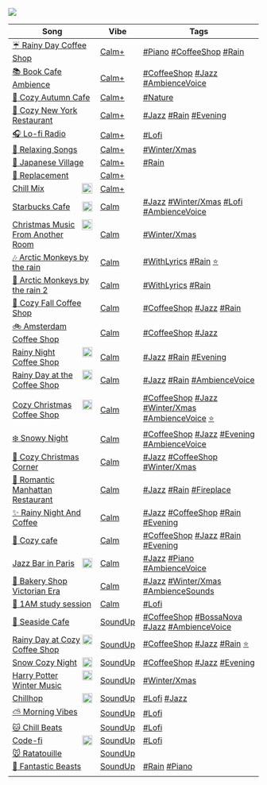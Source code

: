 ![](https://github.com/joanafonsogomes/AmbienceSongs/blob/main/Images/header.JPG)

| Song                                                                                                                                                                                      | Vibe                                                                                               | Tags                                                                                                                                                                                                                                                                                                                                                                                                                                                                                                               |
|-------------------------------------------------------------------------------------------------------------------------------------------------------------------------------------------|----------------------------------------------------------------------------------------------------|--------------------------------------------------------------------------------------------------------------------------------------------------------------------------------------------------------------------------------------------------------------------------------------------------------------------------------------------------------------------------------------------------------------------------------------------------------------------------------------------------------------------|
| [:umbrella: Rainy Day Coffee Shop](https://youtu.be/mkgylOJSdhE)                                                                                                                          | [Calm+](https://github.com/joanafonsogomes/AmbienceSongs/tree/main/Ambience_mds/Types/1_Calm%2B)   | [#Piano](https://github.com/joanafonsogomes/AmbienceSongs/tree/main/Ambience_mds/Tags/Piano) [#CoffeeShop](https://github.com/joanafonsogomes/AmbienceSongs/tree/main/Ambience_mds/Tags/CoffeeShop) [#Rain](https://github.com/joanafonsogomes/AmbienceSongs/tree/main/Ambience_mds/Tags/Rain)                                                                                                                                                                                                                     |
| [:books: Book Cafe Ambience](https://youtu.be/yJR3i1c42i8)                                                                                                                                | [Calm+](https://github.com/joanafonsogomes/AmbienceSongs/tree/main/Ambience_mds/Types/1_Calm%2B)   | [#CoffeeShop](https://github.com/joanafonsogomes/AmbienceSongs/tree/main/Ambience_mds/Tags/CoffeeShop) [#Jazz](https://github.com/joanafonsogomes/AmbienceSongs/tree/main/Ambience_mds/Tags/Jazz) [#AmbienceVoice](https://github.com/joanafonsogomes/AmbienceSongs/tree/main/Ambience_mds/Tags/AmbienceVoice)                                                                                                                                                                                                     |
| [:fallen_leaf: Cozy Autumn Cafe](https://youtu.be/y_6QQA8fPgE)                                                                                                                            | [Calm+](https://github.com/joanafonsogomes/AmbienceSongs/tree/main/Ambience_mds/Types/1_Calm%2B)   | [#Nature](https://github.com/joanafonsogomes/AmbienceSongs/tree/main/Ambience_mds/Tags/Nature)                                                                                                                                                                                                                                                                                                                                                                                                                     |
| [:wine_glass: Cozy New York Restaurant](https://youtu.be/YWD2Z14w99Y)                                                                                                                     | [Calm+](https://github.com/joanafonsogomes/AmbienceSongs/tree/main/Ambience_mds/Types/1_Calm%2B)   | [#Jazz](https://github.com/joanafonsogomes/AmbienceSongs/tree/main/Ambience_mds/Tags/Jazz) [#Rain](https://github.com/joanafonsogomes/AmbienceSongs/tree/main/Ambience_mds/Tags/Rain) [#Evening](https://github.com/joanafonsogomes/AmbienceSongs/tree/main/Ambience_mds/Tags/Evening)                                                                                                                                                                                                                             |
| [:headphones: Lo-fi Radio](https://youtu.be/5qap5aO4i9A)                                                                                                                                  | [Calm+](https://github.com/joanafonsogomes/AmbienceSongs/tree/main/Ambience_mds/Types/1_Calm%2B)   | [#Lofi](https://github.com/joanafonsogomes/AmbienceSongs/tree/main/Ambience_mds/Tags/Lofi)                                                                                                                                                                                                                                                                                                                                                                                                                         |
| [:christmas_tree: Relaxing Songs](https://youtu.be/7LkNYNeJ424)                                                                                                                           | [Calm+](https://github.com/joanafonsogomes/AmbienceSongs/tree/main/Ambience_mds/Types/1_Calm%2B)   | [#Winter/Xmas](https://github.com/joanafonsogomes/AmbienceSongs/tree/main/Ambience_mds/Tags/WinterXmas)                                                                                                                                                                                                                                                                                                                                                                                                            |
| [:cherry_blossom: Japanese Village](https://youtu.be/w_zNPScqBb8)                                                                                                                         | [Calm+](https://github.com/joanafonsogomes/AmbienceSongs/tree/main/Ambience_mds/Types/1_Calm%2B)   | [#Rain](https://github.com/joanafonsogomes/AmbienceSongs/tree/main/Ambience_mds/Tags/Rain)                                                                                                                                                                                                                                                                                                                                                                                                                         |
| [:ear_of_rice: Replacement](https://youtu.be/lNn18F51bfo)                                                                                                                                 | [Calm+](https://github.com/joanafonsogomes/AmbienceSongs/tree/main/Ambience_mds/Types/1_Calm%2B)   |                                                                                                                                                                                                                                                                                                                                                                                                                                                                                                                    |
| [<img style="float: right"  width="21" src="https://github.com/joanafonsogomes/AmbienceSongs/blob/main/Images/chill-emoji.png"> Chill Mix](https://youtu.be/lWgvuOuZHfg)                  | [Calm+](https://github.com/joanafonsogomes/AmbienceSongs/tree/main/Ambience_mds/Types/1_Calm%2B)   |                                                                                                                                                                                                                                                                                                                                                                                                                                                                                                                    |
| [<img style="float: right"  width="20" src="https://github.com/joanafonsogomes/AmbienceSongs/blob/main/Images/starbucks2.png"> Starbucks Cafe](https://youtu.be/QVL3XIjfTxc)              | [Calm](https://github.com/joanafonsogomes/AmbienceSongs/tree/main/Ambience_mds/Types/2_Calm)       | [#Jazz](https://github.com/joanafonsogomes/AmbienceSongs/tree/main/Ambience_mds/Tags/Jazz) [#Winter/Xmas](https://github.com/joanafonsogomes/AmbienceSongs/tree/main/Ambience_mds/Tags/WinterXmas) [#Lofi](https://github.com/joanafonsogomes/AmbienceSongs/tree/main/Ambience_mds/Tags/Lofi) [#AmbienceVoice](https://github.com/joanafonsogomes/AmbienceSongs/tree/main/Ambience_mds/Tags/AmbienceVoice)                                                                                                         |
| [<img style="float: right"  width="21" src="https://github.com/joanafonsogomes/AmbienceSongs/blob/main/Images/xmas.png"> Christmas Music From Another Room](https://youtu.be/NiW7CBz2Qfs) | [Calm](https://github.com/joanafonsogomes/AmbienceSongs/tree/main/Ambience_mds/Types/2_Calm)       | [#Winter/Xmas](https://github.com/joanafonsogomes/AmbienceSongs/tree/main/Ambience_mds/Tags/WinterXmas)                                                                                                                                                                                                                                                                                                                                                                                                            |
| [:notes: Arctic Monkeys by the rain](https://youtu.be/IDaiOx4E53I)                                                                                                                        | [Calm](https://github.com/joanafonsogomes/AmbienceSongs/tree/main/Ambience_mds/Types/2_Calm)       | [#WithLyrics](https://github.com/joanafonsogomes/AmbienceSongs/tree/main/Ambience_mds/Tags/Lyrics) [#Rain](https://github.com/joanafonsogomes/AmbienceSongs/tree/main/Ambience_mds/Tags/Rain) [:star:](https://github.com/joanafonsogomes/AmbienceSongs/tree/main/Ambience_mds/Tags/Fav)                                                                                                                                                                                                                           |
| [:monkey: Arctic Monkeys by the rain 2](https://youtu.be/HQhXMDkAXTs)                                                                                                                     | [Calm](https://github.com/joanafonsogomes/AmbienceSongs/tree/main/Ambience_mds/Types/2_Calm)       | [#WithLyrics](https://github.com/joanafonsogomes/AmbienceSongs/tree/main/Ambience_mds/Tags/Lyrics) [#Rain](https://github.com/joanafonsogomes/AmbienceSongs/tree/main/Ambience_mds/Tags/Rain)                                                                                                                                                                                                                                                                                                                      |
| [:orange_heart: Cozy Fall Coffee Shop](https://youtu.be/VMAPTo7RVCo)                                                                                                                      | [Calm](https://github.com/joanafonsogomes/AmbienceSongs/tree/main/Ambience_mds/Types/2_Calm)       | [#CoffeeShop](https://github.com/joanafonsogomes/AmbienceSongs/tree/main/Ambience_mds/Tags/CoffeeShop) [#Jazz](https://github.com/joanafonsogomes/AmbienceSongs/tree/main/Ambience_mds/Tags/Jazz) [#Rain](https://github.com/joanafonsogomes/AmbienceSongs/tree/main/Ambience_mds/Tags/Rain)                                                                                                                                                                                                                       |
| [:bike: Amsterdam Coffee Shop](https://youtu.be/ymLNcAwYmBM)                                                                                                                              | [Calm](https://github.com/joanafonsogomes/AmbienceSongs/tree/main/Ambience_mds/Types/2_Calm)       | [#CoffeeShop](https://github.com/joanafonsogomes/AmbienceSongs/tree/main/Ambience_mds/Tags/CoffeeShop) [#Jazz](https://github.com/joanafonsogomes/AmbienceSongs/tree/main/Ambience_mds/Tags/Jazz)                                                                                                                                                                                                                                                                                                                  |
| [<img style="float: right"  width="20" src="https://github.com/joanafonsogomes/AmbienceSongs/blob/main/Images/rain_night.png"> Rainy Night Coffee Shop](https://youtu.be/c0_ejQQcrwI)     | [Calm](https://github.com/joanafonsogomes/AmbienceSongs/tree/main/Ambience_mds/Types/2_Calm)       | [#Jazz](https://github.com/joanafonsogomes/AmbienceSongs/tree/main/Ambience_mds/Tags/Jazz) [#Rain](https://github.com/joanafonsogomes/AmbienceSongs/tree/main/Ambience_mds/Tags/Rain) [#Evening](https://github.com/joanafonsogomes/AmbienceSongs/tree/main/Ambience_mds/Tags/Evening)                                                                                                                                                                                                                             |
| [<img style="float: right"  width="20" src="https://github.com/joanafonsogomes/AmbienceSongs/blob/main/Images/coffee.png"> Rainy Day at the Coffee Shop](https://youtu.be/iD4dMdpNe_I)    | [Calm](https://github.com/joanafonsogomes/AmbienceSongs/tree/main/Ambience_mds/Types/2_Calm)       | [#Jazz](https://github.com/joanafonsogomes/AmbienceSongs/tree/main/Ambience_mds/Tags/Jazz) [#Rain](https://github.com/joanafonsogomes/AmbienceSongs/tree/main/Ambience_mds/Tags/Rain) [#AmbienceVoice](https://github.com/joanafonsogomes/AmbienceSongs/tree/main/Ambience_mds/Tags/AmbienceVoice)                                                                                                                                                                                                                 |
| [<img style="float: right"  width="20" src="https://github.com/joanafonsogomes/AmbienceSongs/blob/main/Images/mistletoe.png"> Cozy Christmas Coffee Shop](https://youtu.be/9a9GixtqVP4)   | [Calm](https://github.com/joanafonsogomes/AmbienceSongs/tree/main/Ambience_mds/Types/2_Calm)       | [#CoffeeShop](https://github.com/joanafonsogomes/AmbienceSongs/tree/main/Ambience_mds/Tags/CoffeeShop) [#Jazz](https://github.com/joanafonsogomes/AmbienceSongs/tree/main/Ambience_mds/Tags/Jazz) [#Winter/Xmas](https://github.com/joanafonsogomes/AmbienceSongs/tree/main/Ambience_mds/Tags/WinterXmas) [#AmbienceVoice](https://github.com/joanafonsogomes/AmbienceSongs/tree/main/Ambience_mds/Tags/AmbienceVoice) [:star:](https://github.com/joanafonsogomes/AmbienceSongs/tree/main/Ambience_mds/Tags/Fav)  |
| [:snowflake: Snowy Night](https://youtu.be/OeYEmBDa5Hw)                                                                                                                                   | [Calm](https://github.com/joanafonsogomes/AmbienceSongs/tree/main/Ambience_mds/Types/2_Calm)       | [#CoffeeShop](https://github.com/joanafonsogomes/AmbienceSongs/tree/main/Ambience_mds/Tags/CoffeeShop) [#Jazz](https://github.com/joanafonsogomes/AmbienceSongs/tree/main/Ambience_mds/Tags/Jazz) [#Evening](https://github.com/joanafonsogomes/AmbienceSongs/tree/main/Ambience_mds/Tags/Evening) [#AmbienceVoice](https://github.com/joanafonsogomes/AmbienceSongs/tree/main/Ambience_mds/Tags/AmbienceVoice)                                                                                                    |
| [:ribbon: Cozy Christmas Corner](https://youtu.be/FvMA_kX_qjA)                                                                                                                            | [Calm](https://github.com/joanafonsogomes/AmbienceSongs/tree/main/Ambience_mds/Types/2_Calm)       | [#Jazz](https://github.com/joanafonsogomes/AmbienceSongs/tree/main/Ambience_mds/Tags/Jazz) [#CoffeeShop](https://github.com/joanafonsogomes/AmbienceSongs/tree/main/Ambience_mds/Tags/CoffeeShop) [#Winter/Xmas](https://github.com/joanafonsogomes/AmbienceSongs/tree/main/Ambience_mds/Tags/WinterXmas)                                                                                                                                                                                                          |
| [:rose: Romantic Manhattan Restaurant](https://youtu.be/Cos-1qUyvrc)                                                                                                                      | [Calm](https://github.com/joanafonsogomes/AmbienceSongs/tree/main/Ambience_mds/Types/2_Calm)       | [#Jazz](https://github.com/joanafonsogomes/AmbienceSongs/tree/main/Ambience_mds/Tags/Jazz) [#Rain](https://github.com/joanafonsogomes/AmbienceSongs/tree/main/Ambience_mds/Tags/Rain) [#Fireplace](https://github.com/joanafonsogomes/AmbienceSongs/tree/main/Ambience_mds/Tags/Fireplace)                                                                                                                                                                                                                         |
| [:sparkles: Rainy Night And Coffee](https://youtu.be/lA1ItxM9yIE)                                                                                                                         | [Calm](https://github.com/joanafonsogomes/AmbienceSongs/tree/main/Ambience_mds/Types/2_Calm)       | [#Jazz](https://github.com/joanafonsogomes/AmbienceSongs/tree/main/Ambience_mds/Tags/Jazz) [#CoffeeShop](https://github.com/joanafonsogomes/AmbienceSongs/tree/main/Ambience_mds/Tags/CoffeeShop) [#Rain](https://github.com/joanafonsogomes/AmbienceSongs/tree/main/Ambience_mds/Tags/Rain) [#Evening](https://github.com/joanafonsogomes/AmbienceSongs/tree/main/Ambience_mds/Tags/Evening)                                                                                                                      |
| [:saxophone: Cozy cafe](https://youtu.be/Pfm8M3q-4TY)                                                                                                                                     | [Calm](https://github.com/joanafonsogomes/AmbienceSongs/tree/main/Ambience_mds/Types/2_Calm)       | [#CoffeeShop](https://github.com/joanafonsogomes/AmbienceSongs/tree/main/Ambience_mds/Tags/CoffeeShop) [#Jazz](https://github.com/joanafonsogomes/AmbienceSongs/tree/main/Ambience_mds/Tags/Jazz) [#Rain](https://github.com/joanafonsogomes/AmbienceSongs/tree/main/Ambience_mds/Tags/Rain) [#Evening](https://github.com/joanafonsogomes/AmbienceSongs/tree/main/Ambience_mds/Tags/Evening)                                                                                                                      |
| [<img style="float: right"  width="20" src="https://github.com/joanafonsogomes/AmbienceSongs/blob/main/Images/france.png"> Jazz Bar in Paris](https://youtu.be/cUZbRc0lwjA)               | [Calm](https://github.com/joanafonsogomes/AmbienceSongs/tree/main/Ambience_mds/Types/2_Calm)       | [#Jazz](https://github.com/joanafonsogomes/AmbienceSongs/tree/main/Ambience_mds/Tags/Jazz) [#Piano](https://github.com/joanafonsogomes/AmbienceSongs/tree/main/Ambience_mds/Tags/Piano) [#AmbienceVoice](https://github.com/joanafonsogomes/AmbienceSongs/tree/main/Ambience_mds/Tags/AmbienceVoice)                                                                                                                                                                                                               |
| [:womans_hat: Bakery Shop Victorian Era](https://youtu.be/-sNRUZknXSk)                                                                                                                    | [Calm](https://github.com/joanafonsogomes/AmbienceSongs/tree/main/Ambience_mds/Types/2_Calm)       | [#Jazz](https://github.com/joanafonsogomes/AmbienceSongs/tree/main/Ambience_mds/Tags/Jazz) [#Winter/Xmas](https://github.com/joanafonsogomes/AmbienceSongs/tree/main/Ambience_mds/Tags/WinterXmas) [#AmbienceSounds](https://github.com/joanafonsogomes/AmbienceSongs/tree/main/Ambience_mds/Tags/AmbienceSounds)                                                                                                                                                                                                  |
| [:crescent_moon: 1AM study session](https://youtu.be/lTRiuFIWV54)                                                                                                                         | [Calm](https://github.com/joanafonsogomes/AmbienceSongs/tree/main/Ambience_mds/Types/2_Calm)       | [#Lofi](https://github.com/joanafonsogomes/AmbienceSongs/tree/main/Ambience_mds/Tags/Lofi)                                                                                                                                                                                                                                                                                                                                                                                                                         |
| [:shell: Seaside Cafe](https://youtu.be/I-hkxnPfhlQ)                                                                                                                                      | [SoundUp](https://github.com/joanafonsogomes/AmbienceSongs/tree/main/Ambience_mds/Types/3_SoundUp) | [#CoffeeShop](https://github.com/joanafonsogomes/AmbienceSongs/tree/main/Ambience_mds/Tags/CoffeeShop) [#BossaNova](https://github.com/joanafonsogomes/AmbienceSongs/tree/main/Ambience_mds/Tags/BossaNova) [#Jazz](https://github.com/joanafonsogomes/AmbienceSongs/tree/main/Ambience_mds/Tags/Jazz) [#AmbienceVoice](https://github.com/joanafonsogomes/AmbienceSongs/tree/main/Ambience_mds/Tags/AmbienceVoice)                                                                                                |
| [<img style="float: right"  width="20" src="https://github.com/joanafonsogomes/AmbienceSongs/blob/main/Images/pumpkin.png"> Rainy Day at Cozy Coffee Shop](https://youtu.be/eOcEAUf_R2k)  | [SoundUp](https://github.com/joanafonsogomes/AmbienceSongs/tree/main/Ambience_mds/Types/3_SoundUp) | [#CoffeeShop](https://github.com/joanafonsogomes/AmbienceSongs/tree/main/Ambience_mds/Tags/CoffeeShop) [#Jazz](https://github.com/joanafonsogomes/AmbienceSongs/tree/main/Ambience_mds/Tags/Jazz) [#Rain](https://github.com/joanafonsogomes/AmbienceSongs/tree/main/Ambience_mds/Tags/Rain) [:star:](https://github.com/joanafonsogomes/AmbienceSongs/tree/main/Ambience_mds/Tags/Fav)                                                                                                                            |
| [<img style="float: right"  width="20" src="https://github.com/joanafonsogomes/AmbienceSongs/blob/main/Images/couch.png"> Snow Cozy Night](https://youtu.be/rrzTNw7ouLU)                  | [SoundUp](https://github.com/joanafonsogomes/AmbienceSongs/tree/main/Ambience_mds/Types/3_SoundUp) | [#CoffeeShop](https://github.com/joanafonsogomes/AmbienceSongs/tree/main/Ambience_mds/Tags/CoffeeShop) [#Jazz](https://github.com/joanafonsogomes/AmbienceSongs/tree/main/Ambience_mds/Tags/Jazz) [#Evening](https://github.com/joanafonsogomes/AmbienceSongs/tree/main/Ambience_mds/Tags/Evening)                                                                                                                                                                                                                 |
| [<img style="float: right"  width="20" src="https://github.com/joanafonsogomes/AmbienceSongs/blob/main/Images/hp.png"> Harry Potter Winter Music](https://youtu.be/7smahC_IAiY)           | [SoundUp](https://github.com/joanafonsogomes/AmbienceSongs/tree/main/Ambience_mds/Types/3_SoundUp) | [#Winter/Xmas](https://github.com/joanafonsogomes/AmbienceSongs/tree/main/Ambience_mds/Tags/WinterXmas)                                                                                                                                                                                                                                                                                                                                                                                                            |
| [<img style="float: right"  width="20" src="https://github.com/joanafonsogomes/AmbienceSongs/blob/main/Images/teddybear.png"> Chillhop](https://youtu.be/s49CT4DTAkw)                     | [SoundUp](https://github.com/joanafonsogomes/AmbienceSongs/tree/main/Ambience_mds/Types/3_SoundUp) | [#Lofi](https://github.com/joanafonsogomes/AmbienceSongs/tree/main/Ambience_mds/Tags/Lofi) [#Jazz](https://github.com/joanafonsogomes/AmbienceSongs/tree/main/Ambience_mds/Tags/Jazz)                                                                                                                                                                                                                                                                                                                              |
| [:partly_sunny: Morning Vibes](https://youtu.be/iZKheuGN63A)                                                                                                                              | [SoundUp](https://github.com/joanafonsogomes/AmbienceSongs/tree/main/Ambience_mds/Types/3_SoundUp) | [#Lofi](https://github.com/joanafonsogomes/AmbienceSongs/tree/main/Ambience_mds/Tags/Lofi)                                                                                                                                                                                                                                                                                                                                                                                                                         |
| [:cat: Chill Beats](https://youtu.be/rA56B4JyTgI)                                                                                                                                         | [SoundUp](https://github.com/joanafonsogomes/AmbienceSongs/tree/main/Ambience_mds/Types/3_SoundUp) | [#Lofi](https://github.com/joanafonsogomes/AmbienceSongs/tree/main/Ambience_mds/Tags/Lofi)                                                                                                                                                                                                                                                                                                                                                                                                                         |
| [<img style="float: right"  width="20" src="https://github.com/joanafonsogomes/AmbienceSongs/blob/main/Images/coding.png"> Code-fi](https://youtu.be/f02mOEt11OQ)                         | [SoundUp](https://github.com/joanafonsogomes/AmbienceSongs/tree/main/Ambience_mds/Types/3_SoundUp) | [#Lofi](https://github.com/joanafonsogomes/AmbienceSongs/tree/main/Ambience_mds/Tags/Lofi)                                                                                                                                                                                                                                                                                                                                                                                                                         |
| [:mouse: Ratatouille](https://youtu.be/RXZiMZSkPeY)                                                                                                                                       | [SoundUp](https://github.com/joanafonsogomes/AmbienceSongs/tree/main/Ambience_mds/Types/3_SoundUp) |                                                                                                                                                                                                                                                                                                                                                                                                                                                                                                                    |
| [:dragon: Fantastic Beasts](https://youtu.be/SmkF4wvpH_4)                                                                                                                                 | [SoundUp](https://github.com/joanafonsogomes/AmbienceSongs/tree/main/Ambience_mds/Types/3_SoundUp) | [#Rain](https://github.com/joanafonsogomes/AmbienceSongs/tree/main/Ambience_mds/Tags/Rain) [#Piano](https://github.com/joanafonsogomes/AmbienceSongs/tree/main/Ambience_mds/Tags/Piano)                                                                                                                                                                                                                                                                                                                            |
|                                                                                                                                                                                           |                                                                                                    |                                                                                                                                                                                                                                                                                                                                                                                                                                                                                                                    |
